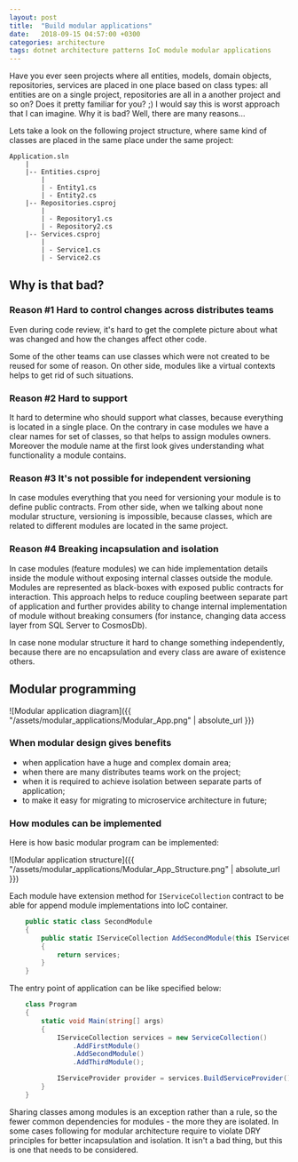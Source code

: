 ```yaml
---
layout: post
title:  "Build modular applications"
date:   2018-09-15 04:57:00 +0300
categories: architecture
tags: dotnet architecture patterns IoC module modular applications
---
```


Have you ever seen projects where all entities, models, domain objects, repositories, services are placed in one place based on class types: all entities are on a single project, repositories are all in a another project and so on? Does it pretty familiar for you? ;) I would say this is worst approach that I can imagine. Why it is bad? Well, there are many reasons...

Lets take a look on the following project structure, where same kind of classes are placed in the same place under the same project:

```
Application.sln
    |
    |-- Entities.csproj
        |
        | - Entity1.cs
        | - Entity2.cs
    |-- Repositories.csproj
        |
        | - Repository1.cs
        | - Repository2.cs
    |-- Services.csproj
        |
        | - Service1.cs
        | - Service2.cs
```

## Why is that bad?

### Reason #1 Hard to control changes across distributes teams

Even during code review, it's hard to get the complete picture about what was changed and how the changes affect other code.

Some of the other teams can use classes which were not created to be reused for some of reason. On other side, modules like a virtual contexts helps to get rid of such situations.

### Reason #2 Hard to support

It hard to determine who should support what classes, because everything is located in a single place. On the contrary in case modules we have a clear names for set of classes, so that helps to assign modules owners. Moreover the module name at the first look gives understanding what functionality a module contains.

### Reason #3 It's not possible for independent versioning

In case modules everything that you need for versioning your module is to define public contracts. From other side, when we talking about none modular structure, versioning is impossible, because classes, which are related to different modules are located in the same project.

### Reason #4 Breaking incapsulation and isolation

In case modules (feature modules) we can hide implementation details inside the module without exposing internal classes outside the module. Modules are represented as black-boxes with exposed public contracts for interaction. This approach helps to reduce coupling beetween separate part of application and further provides ability to change internal implementation of module without breaking consumers (for instance, changing data access layer from SQL Server to CosmosDb). 

In case none modular structure it hard to change something independently, because there are no encapsulation and every class are aware of existence others.

## Modular programming

![Modular application diagram]({{ "/assets/modular_applications/Modular_App.png" | absolute_url }})


### When modular design gives benefits

+ when application have a huge and complex domain area;
+ when there are many distributes teams work on the project;
+ when it is required to achieve isolation between separate parts of application;
+ to make it easy for migrating to microservice architecture in future;

### How modules can be implemented

Here is how basic modular program can be implemented:

![Modular application structure]({{ "/assets/modular_applications/Modular_App_Structure.png" | absolute_url }})

Each module have extension method for `IServiceCollection` contract to be able for append module implementations into IoC container.

```cs
    public static class SecondModule
    {
        public static IServiceCollection AddSecondModule(this IServiceCollection services)
        {
            return services;
        }
    }
```

The entry point of application can be like specified below:

```cs
    class Program
    {
        static void Main(string[] args)
        {
            IServiceCollection services = new ServiceCollection()
                .AddFirstModule()
                .AddSecondModule()
                .AddThirdModule();

            IServiceProvider provider = services.BuildServiceProvider();
        }
    }
```

Sharing classes among modules is an exception rather than a rule, so the fewer common dependencies for modules - the more they are isolated. In some cases following for modular architecture require to violate DRY principles for better incapsulation and isolation. It isn't a bad thing, but this is one that needs to be considered.